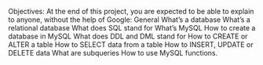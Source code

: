 Objectives: At the end of this project, you are expected to be able to explain to anyone, without the help of Google: General What’s a database What’s a relational database What does SQL stand for What’s MySQL How to create a database in MySQL What does DDL and DML stand for How to CREATE or ALTER a table How to SELECT data from a table How to INSERT, UPDATE or DELETE data What are subqueries How to use MySQL functions.
